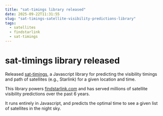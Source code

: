 ```yaml
---
title: "sat-timings library released"
date: 2025-09-22T11:31:55
slug: "sat-timings-satellite-visibility-predictions-library"
tags:
  - satellites
  - findstarlink
  - sat-timings
---
```


# sat-timings library released

Released [sat-timings](https://github.com/findstarlink/sat-timings), a Javascript library for predicting the visibility timings and path of satellites (e.g., Starlink) for a given location and time.

This library powers [findstarlink.com](https://findstarlink.com) and has served millions of satellite visibility predictions over the past 6 years.

It runs entirely in Javascript, and predicts the optimal time to see a given list of satellites in the night sky.